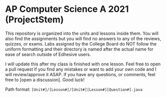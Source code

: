 # AP Computer Science A 2021 (ProjectStem)

This repository is organized into the units and lessons inside them. You will also find the assignments but you will find no answers to any of the reviews, quizzes, or exams. Labs assigned by the College Board do NOT follow the uniform formatting and their directory is named after the actual name for ease of search outside of Edhesive users.

I will update this after my class is finished with one lesson. Feel free to open a pull request if you find any mistakes or want to add your own code and I will review/approve it ASAP. If you have any questions, or comments, feel free to [open a discussion]. Good luck!

Path format: `[Unit#]/[Lesson#]/[Unit#][Lesson#][Question#].java`
